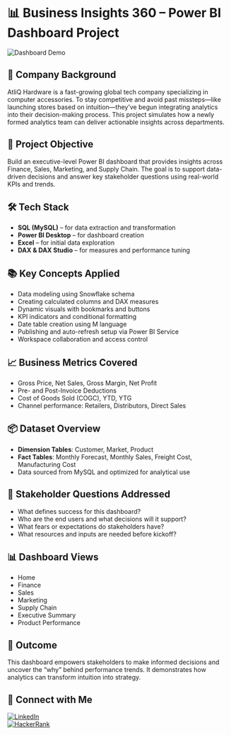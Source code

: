 # 📊 Business Insights 360 – Power BI Dashboard Project

![Dashboard Demo]([https://github.com/Vishal-499/BI-360-Project/blob/main/Resources/BI_360_Dashboard.gif](https://github.com/Vishal-499/BI-360-Project/blob/main/Report/Data%20Modelling.gif))

## 🏢 Company Background  
AtliQ Hardware is a fast-growing global tech company specializing in computer accessories. To stay competitive and avoid past missteps—like launching stores based on intuition—they’ve begun integrating analytics into their decision-making process. This project simulates how a newly formed analytics team can deliver actionable insights across departments.

## 🎯 Project Objective  
Build an executive-level Power BI dashboard that provides insights across Finance, Sales, Marketing, and Supply Chain. The goal is to support data-driven decisions and answer key stakeholder questions using real-world KPIs and trends.

## 🛠️ Tech Stack  
- **SQL (MySQL)** – for data extraction and transformation  
- **Power BI Desktop** – for dashboard creation  
- **Excel** – for initial data exploration  
- **DAX & DAX Studio** – for measures and performance tuning

## 📚 Key Concepts Applied  
- Data modeling using Snowflake schema  
- Creating calculated columns and DAX measures  
- Dynamic visuals with bookmarks and buttons  
- KPI indicators and conditional formatting  
- Date table creation using M language  
- Publishing and auto-refresh setup via Power BI Service  
- Workspace collaboration and access control

## 📈 Business Metrics Covered  
- Gross Price, Net Sales, Gross Margin, Net Profit  
- Pre- and Post-Invoice Deductions  
- Cost of Goods Sold (COGC), YTD, YTG  
- Channel performance: Retailers, Distributors, Direct Sales

## 📦 Dataset Overview  
- **Dimension Tables**: Customer, Market, Product  
- **Fact Tables**: Monthly Forecast, Monthly Sales, Freight Cost, Manufacturing Cost  
- Data sourced from MySQL and optimized for analytical use

## 🧠 Stakeholder Questions Addressed  
- What defines success for this dashboard?  
- Who are the end users and what decisions will it support?  
- What fears or expectations do stakeholders have?  
- What resources and inputs are needed before kickoff?

## 📊 Dashboard Views  
- Home  
- Finance  
- Sales  
- Marketing  
- Supply Chain  
- Executive Summary  
- Product Performance

## 🚀 Outcome  
This dashboard empowers stakeholders to make informed decisions and uncover the “why” behind performance trends. It demonstrates how analytics can transform intuition into strategy.

## 🔗 Connect with Me  
[![LinkedIn](https://img.shields.io/badge/LinkedIn-Profile-blue?logo=linkedin)](https://www.linkedin.com/in/vishal-agarwal-74b7341ab/)  
[![HackerRank](https://img.shields.io/badge/HackerRank-Profile-2EC866?logo=hackerrank)](https://www.hackerrank.com/profile/vishalagarwal499)
